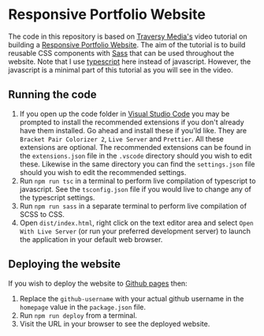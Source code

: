 # Responsive Portfolio Website 

The code in this repository is based on [Traversy Media's](https://www.traversymedia.com/) video tutorial on building a [Responsive Portfolio Website](https://www.youtube.com/playlist?list=PLillGF-RfqbYoGoCjKoMOkVznV6aSXKzU).  The aim of the tutorial is to build reusable CSS components with [Sass](https://sass-lang.com) that can be used throughout the website. Note that I use [typescript](https://www.typescriptlang.org/) here instead of javascript. However, the javascript is a minimal part of this tutorial as you will see in the video.

## Running the code

1. If you open up the code folder in [Visual Studio Code](https://code.visualstudio.com/download) you may be prompted to install the recommended extensions if you don't already have them installed. Go ahead and install these if you'ld like. They are `Bracket Pair Colorizer 2`, `Live Server` and `Prettier`. All these extensions are optional. The recommended extensions can be found in the `extensions.json` file in the `.vscode` directory should you wish to edit these. Likewise in the same directory you can find the `settings.json` file should you wish to edit the recommended settings.
2. Run ```npm run tsc``` in a terminal to perform live compilation of typescript to javascript.  See the `tsconfig.json` file if you would live to change any of the typescript settings.
3. Run ```npm run sass``` in a separate terminal to perform live compilation of SCSS to CSS.
4. Open `dist/index.html`, right click on the text editor area and select `Open With Live Server` (or run your preferred development server) to launch the application in your default web browser.

## Deploying the website

If you wish to deploy the website to [Github pages](https://pages.github.com/) then:
1. Replace the `github-username` with your actual github username in the `homepage` value in the `package.json` file.
2. Run ```npm run deploy``` from a terminal. 
3. Visit the URL in your browser to see the deployed website.
